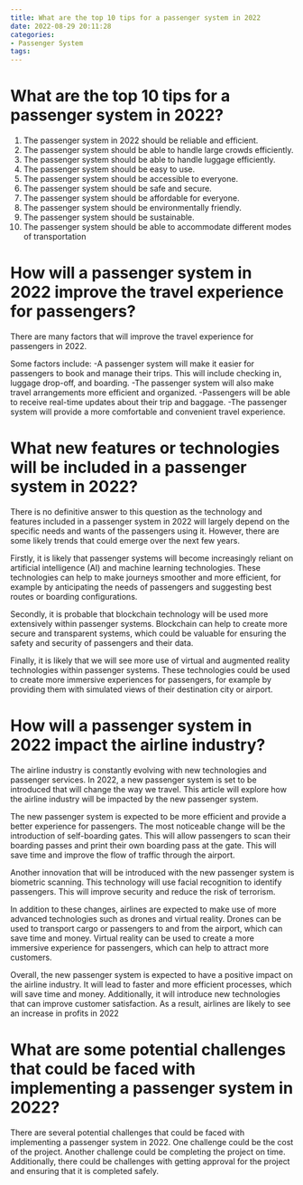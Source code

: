 ```yaml
---
title: What are the top 10 tips for a passenger system in 2022
date: 2022-08-29 20:11:28
categories:
- Passenger System
tags:
---
```



#  What are the top 10 tips for a passenger system in 2022?

1. The passenger system in 2022 should be reliable and efficient.
2. The passenger system should be able to handle large crowds efficiently.
3. The passenger system should be able to handle luggage efficiently.
4. The passenger system should be easy to use.
5. The passenger system should be accessible to everyone.
6. The passenger system should be safe and secure.
7. The passenger system should be affordable for everyone.
8. The passenger system should be environmentally friendly.
9. The passenger system should be sustainable.
10. The passenger system should be able to accommodate different modes of transportation

#  How will a passenger system in 2022 improve the travel experience for passengers?

There are many factors that will improve the travel experience for passengers in 2022. 

Some factors include:
-A passenger system will make it easier for passengers to book and manage their trips. This will include checking in, luggage drop-off, and boarding. 
-The passenger system will also make travel arrangements more efficient and organized. 
-Passengers will be able to receive real-time updates about their trip and baggage. 
-The passenger system will provide a more comfortable and convenient travel experience.

#  What new features or technologies will be included in a passenger system in 2022?

There is no definitive answer to this question as the technology and features included in a passenger system in 2022 will largely depend on the specific needs and wants of the passengers using it. However, there are some likely trends that could emerge over the next few years.

Firstly, it is likely that passenger systems will become increasingly reliant on artificial intelligence (AI) and machine learning technologies. These technologies can help to make journeys smoother and more efficient, for example by anticipating the needs of passengers and suggesting best routes or boarding configurations.

Secondly, it is probable that blockchain technology will be used more extensively within passenger systems. Blockchain can help to create more secure and transparent systems, which could be valuable for ensuring the safety and security of passengers and their data.

Finally, it is likely that we will see more use of virtual and augmented reality technologies within passenger systems. These technologies could be used to create more immersive experiences for passengers, for example by providing them with simulated views of their destination city or airport.

#  How will a passenger system in 2022 impact the airline industry?

The airline industry is constantly evolving with new technologies and passenger services. In 2022, a new passenger system is set to be introduced that will change the way we travel. This article will explore how the airline industry will be impacted by the new passenger system.

The new passenger system is expected to be more efficient and provide a better experience for passengers. The most noticeable change will be the introduction of self-boarding gates. This will allow passengers to scan their boarding passes and print their own boarding pass at the gate. This will save time and improve the flow of traffic through the airport.

Another innovation that will be introduced with the new passenger system is biometric scanning. This technology will use facial recognition to identify passengers. This will improve security and reduce the risk of terrorism.

In addition to these changes, airlines are expected to make use of more advanced technologies such as drones and virtual reality. Drones can be used to transport cargo or passengers to and from the airport, which can save time and money. Virtual reality can be used to create a more immersive experience for passengers, which can help to attract more customers.

Overall, the new passenger system is expected to have a positive impact on the airline industry. It will lead to faster and more efficient processes, which will save time and money. Additionally, it will introduce new technologies that can improve customer satisfaction. As a result, airlines are likely to see an increase in profits in 2022

#  What are some potential challenges that could be faced with implementing a passenger system in 2022?

There are several potential challenges that could be faced with implementing a passenger system in 2022. One challenge could be the cost of the project. Another challenge could be completing the project on time. Additionally, there could be challenges with getting approval for the project and ensuring that it is completed safely.